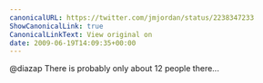 ```yaml
---
canonicalURL: https://twitter.com/jmjordan/status/2238347233
ShowCanonicalLink: true
CanonicalLinkText: View original on
date: 2009-06-19T14:09:35+00:00
---
```

@diazap There is probably only about 12 people there...